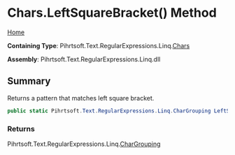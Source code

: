 # Chars\.LeftSquareBracket\(\) Method

[Home](../../../../../../README.md)

**Containing Type**: Pihrtsoft\.Text\.RegularExpressions\.Linq\.[Chars](../README.md)

**Assembly**: Pihrtsoft\.Text\.RegularExpressions\.Linq\.dll

## Summary

Returns a pattern that matches left square bracket\.

```csharp
public static Pihrtsoft.Text.RegularExpressions.Linq.CharGrouping LeftSquareBracket()
```

### Returns

Pihrtsoft\.Text\.RegularExpressions\.Linq\.[CharGrouping](../../CharGrouping/README.md)

